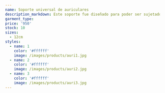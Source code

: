 ```yaml
---
name: Soporte universal de auriculares
description_markdown: Este soporte fue diseñado para poder ser sujetado por cualquier superficie de entre 1cm y 6cm de espesor. Permite sujetar perfectamente tus auriculares sobre cualquier mesa de computadora.
garment_type:
price: '950'
stock: 10
sizes:
  - 12cm
styles:
  - name: 1
    color: '#ffffff'
    image: /images/products/auri1.jpg
  - name: 2
    color: '#ffffff'
    image: /images/products/auri2.jpg
  - name: 3
    color: '#ffffff'
    image: /images/products/auri3.jpg
---
```

